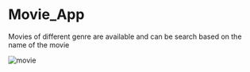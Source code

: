 # Movie_App
Movies of different genre are available and can be search based on the name of the movie

![movie](https://user-images.githubusercontent.com/93419962/153701107-29119510-5be3-4629-be00-099526a076ac.png)
